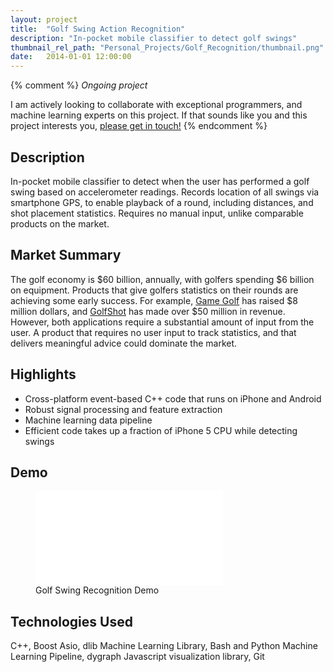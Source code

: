 ```yaml
---
layout: project
title:  "Golf Swing Action Recognition"
description: "In-pocket mobile classifier to detect golf swings"
thumbnail_rel_path: "Personal_Projects/Golf_Recognition/thumbnail.png"
date:   2014-01-01 12:00:00
---
```


{% comment %}
_Ongoing project_

<span class="highlight">I am actively looking to collaborate with exceptional programmers, and machine learning experts on this project. If that sounds like you and this project interests you, [please get in touch!](mailto:litoiu@gmail.com)</span>
{% endcomment %}

## Description

In-pocket mobile classifier to detect when the user has performed a golf swing based on accelerometer readings. Records location of all swings via smartphone GPS, to enable playback of a round, including distances, and shot placement statistics. Requires no manual input, unlike comparable products on the market.

## Market Summary

The golf economy is $60 billion, annually, with golfers spending $6 billion on equipment. Products that give golfers statistics on their rounds are achieving some early success. For example, [Game Golf](http://www.amazon.com/GAME-Digital-Tracking-System-Black/dp/B00JDZWQZK) has raised $8 million dollars, and [GolfShot](http://golfshot.com/) has made over $50 million in revenue. However, both applications require a substantial amount of input from the user. A product that requires no user input to track statistics, and that delivers meaningful advice could dominate the market.

## Highlights
* Cross-platform event-based C++ code that runs on iPhone and Android
* Robust signal processing and feature extraction
* Machine learning data pipeline
* Efficient code takes up a fraction of iPhone 5 CPU while detecting swings

## Demo

<div class="fullwidth-gallery">

<figure>
	<div class="video-container">
	<iframe src="//www.youtube.com/embed/6L3Sd5EOcC0?rel=0" frameborder="0" allowfullscreen></iframe>
	</div>
	<figcaption>
	Golf Swing Recognition Demo
	</figcaption>

</figure>

</div>

## Technologies Used
C++, Boost Asio, dlib Machine Learning Library, Bash and Python Machine Learning Pipeline, dygraph Javascript visualization library, Git
